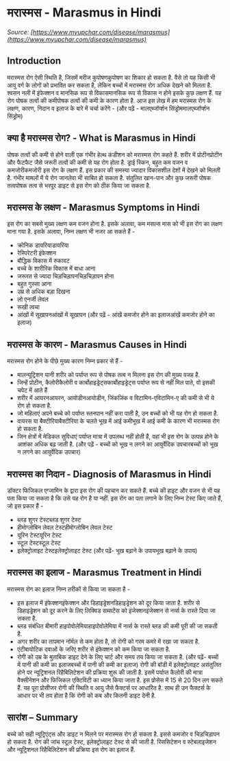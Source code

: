# मरास्मस - Marasmus in Hindi
_Source: [https://www.myupchar.com/disease/marasmus](https://www.myupchar.com/disease/marasmus)_

## Introduction
मरास्मस रोग ऐसी स्थिति है, जिसमें मरीज कुपोषणकुपोषण का शिकार हो सकता है. वैसे तो यह किसी भी आयु वर्ग के लोगों को प्रभावित कर सकता है, लेकिन बच्चों में मरास्मस रोग अधिक देखने को मिलता है. श्वसन नली में इंफेक्शन व मानसिक रूप से विकासमानसिक रूप से विकास न होने इसके कुछ लक्षण हैं. यह रोग पोषक तत्वों की कमीपोषक तत्वों की कमी के कारण होता है.
आज इस लेख में हम मरास्मस रोग के लक्षण, कारण, निदान व इलाज के बारे में चर्चा करेंगे -
(और पढ़ें - मालएब्जॉर्प्शन सिंड्रोममालएब्जॉर्प्शन सिंड्रोम)

## क्या है मरास्मस रोग? - What is Marasmus in Hindi
पोषक तत्वों की कमी से होने वाली एक गंभीर हेल्थ कंडीशन को मरास्मस रोग कहते हैं. शरीर में प्रोटीनप्रोटीन और फैटफैट जैसे जरूरी तत्वों की कमी से यह रोग होता है. ड्राई स्किन, बहुत कम वजन व कमजोरीकमजोरी इस रोग के लक्षण हैं. इस प्रकार की समस्या ज्यादार विकासशील देशों में देखने को मिलती है. गंभीर मामलों में ये रोग जानलेवा भी साबित हो सकता है. संतुलित खान-पान और कुछ जरूरी पोषक तत्वपोषक तत्व से भरपूर डाइट से इस रोग को ठीक किया जा सकता है.

## मरास्मस के लक्षण - Marasmus Symptoms in Hindi
इस रोग का सबसे मुख्य लक्षण कम वजन होना है. इसके अलावा, कम मसल्स मास को भी इस रोग का लक्षण माना गया है. इसके अलावा, निम्न लक्षण भी नजर आ सकते हैं -
- क्रोनिक डायरियाडायरिया
- रेस्पिरेटरी इंफेक्शन
- बौद्धिक विकास में रुकावट
- बच्चे के शारीरिक विकास में बाधा आना
- जरूरत से ज्यादा चिड़चिड़ापनचिड़चिड़ापन होना
- बहुत गुस्सा आना
- उम्र से अधिक बड़ा दिखना
- लो एनर्जी लेवल
- रूखी त्वचा
- आंखों में सूखापनआंखों में सूखापन
(और पढ़ें - आंखें कमजोर होने का इलाजआंखें कमजोर होने का इलाज)

## मरास्मस के कारण - Marasmus Causes in Hindi
मरास्मस रोग होने के पीछे मुख्य कारण निम्न प्रकार से हैं -
- मालन्यूट्रिशन यानी शरीर को पर्याप्त रूप से पोषक तत्व न मिलना इस रोग की मुख्य वजह है.
- जिन्हें प्रोटीन, कैलोरीकैलोरी व कार्बोहाइड्रेट्सकार्बोहाइड्रेट्स पर्याप्त रूप से नहीं मिल पाते, वो इसकी चपेट में आते हैं
- शरीर में आयरनआयरन, आयोडीनआयोडीन, जिंकजिंक व विटामिन-एविटामिन-ए की कमी से भी ये रोग हो सकता है.
- जो महिलाएं अपने बच्चे को पर्याप्त स्तनपान नहीं करा पाती है, उन बच्चों को भी यह रोग हो सकता है.
- वायरस या बैक्टीरियाबैक्टीरिया के चलते भूख में आई कमीभूख में आई कमी के कारण भी मरास्मस रोग हो सकता है.
- जिन क्षेत्रों में मेडिकल सुविधाएं पर्याप्त मात्रा में उपलब्ध नहीं होती हैं, वहां भी इस रोग के उत्पन्न होने के आशंका अधिक बढ़ जाती है.
(और पढ़ें - बच्चों को भूख न लगने का आयुर्वेदिक उपचारबच्चों को भूख न लगने का आयुर्वेदिक उपचार)

## मरास्मस का निदान - Diagnosis of Marasmus in Hindi
डॉक्टर फिजिकल एग्जामिन के द्वारा इस रोग की पहचान कर सकते हैं. बच्चे की हाइट और वजन से भी यह पता किया जा सकता है कि उसे यह रोग है या नहीं. इस रोग का पता लगाने के लिए निम्न टेस्ट किए जाते हैं, जो इस प्रकार हैं -
- ब्लड शुगर टेस्टब्लड शुगर टेस्ट
- हीमोग्लोबिन लेवल टेस्टहीमोग्लोबिन लेवल टेस्ट
- यूरिन टेस्टयूरिन टेस्ट
- स्टूल टेस्टस्टूल टेस्ट
- इलेक्ट्रोलाइट टेस्टइलेक्ट्रोलाइट टेस्ट
(और पढ़ें- भूख बढ़ाने के उपायभूख बढ़ाने के उपाय)

## मरास्मस का इलाज - Marasmus Treatment in Hindi
मरास्मस रोग का इलाज निम्न तरीकों से किया जा सकता है -
- इस इलाज में इंफेक्शनइंफेक्शन और डिहाइड्रेशनडिहाइड्रेशन को दूर किया जाता है. शरीर से डिहाइड्रेशन को दूर करने के लिए लिक्विड सब्सटेंस को इंजेक्शनइंजेक्शन से नर्व्स के रास्ते दिया जा सकता है.
- ब्लड संबंधित बीमारी हाइपोवोलेमियाहाइपोवोलेमिया में नर्व्स के रास्ते ब्लड की कमी पूरी की जा सकती है.
- अगर शरीर का तापमान नॉर्मल से कम होता है, तो रोगी को गरम कमरे में रखा जा सकता है.
- एंटीबायोटिक दवाओं के जरिए शरीर से इंफेक्शन को कम किया जा सकता है.
- रोगी को उम्र के मुताबिक डाइट देने के लिए चार्ट और समय तय किया जा सकता है.
(और पढ़ें- बच्चों में पानी की कमी का इलाजबच्चों में पानी की कमी का इलाज)
रोगी की बॉडी में इलेक्ट्रोलाइट असंतुलित होने पर न्यूट्रिशनल रिहैबिलिटेशन की प्रक्रिया शुरू की जाती है. इसमें पर्याप्त कैलोरी की मात्रा वैक्सीनेशन और फिजिकल एक्टिविटी का ध्यान किया जाता है. इस प्रोसेस में 15 से 20 दिन लग सकते हैं. यह पूरा प्रोसीजर रोगी की स्थिति व आयु जैसे फैक्टर्स पर आधारित है. साथ ही उन फैक्टर्स के आधार पर भी तय होता है कि रोगी को कब और कितनी डाइट देनी है.

## सारांश – Summary
बच्चे को सही न्यूट्रिएंट्स और डाइट न मिलने पर मरास्मस रोग हो सकता है. इससे कमजोर व चिड़चिड़ापन हो सकता है. रोग की जांच स्टूल टेस्ट, इलेक्ट्रोलाइट टेस्ट से की जाती है. रिससिटेशन व स्टेबलाइजेशन और न्यूट्रिशनल रिहैबिलिटेशन की प्रक्रिया इस रोग का इलाज हैं.

